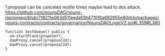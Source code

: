 1.proposal can be canceled mutile times maybe lead to dos attack.
https://github.com/nounsDAO/nouns-monorepo/blob/718211e063d511eeda1084710f6a682955e80dcb/packages/nouns-contracts/contracts/governance/NounsDAOLogicV2.sol#L359#L380

```solidity
function testQueue() public {
  vm.startPrank(proposer);
  daoProxy.cancel(proposalId);
  daoProxy.cancel(proposalId);
}

```